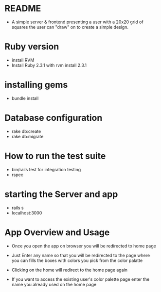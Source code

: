 # README

* A simple server &amp; frontend presenting a user with a 20x20 grid of squares the user can
  &quot;draw&quot; on to create a simple design.

# Ruby version 
* install RVM
* Install Ruby 2.3.1 with rvm install 2.3.1
# installing gems
*  bundle install
    
# Database configuration
* rake db:create
* rake db:migrate

# How to run the test suite
*  ​bin/rails test for integration testing
*  rspec 

# starting the Server and app
* rails s
* localhost:3000
# App Overview and Usage

* Once you open the app on browser you will be redirected to home page

* Just Enter any name so that you will be redirected to the page where you can fills the boxes with colors you pick from the color palatte

* Clicking on the home will redirect to the home page again

* If you want to access the existing user's color palette page enter the name you already used on the home page 

